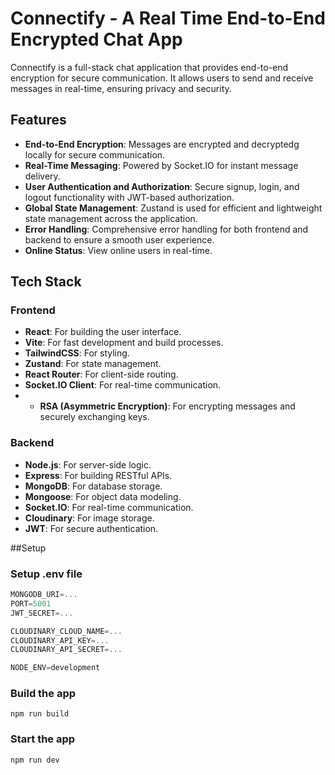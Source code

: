# Connectify - A Real Time End-to-End Encrypted Chat App

Connectify is a full-stack chat application that provides end-to-end encryption for secure communication. It allows users to send and receive messages in real-time, ensuring privacy and security.


## Features

- **End-to-End Encryption**: Messages are encrypted and decryptedg locally for secure communication.
- **Real-Time Messaging**: Powered by Socket.IO for instant message delivery.
- **User Authentication and Authorization**: Secure signup, login, and logout functionality with JWT-based authorization.
- **Global State Management**: Zustand is used for efficient and lightweight state management across the application.
- **Error Handling**: Comprehensive error handling for both frontend and backend to ensure a smooth user experience.
- **Online Status**: View online users in real-time.


## Tech Stack

### Frontend
- **React**: For building the user interface.
- **Vite**: For fast development and build processes.
- **TailwindCSS**: For styling.
- **Zustand**: For state management.
- **React Router**: For client-side routing.
- **Socket.IO Client**: For real-time communication.
- - **RSA (Asymmetric Encryption)**: For encrypting messages and securely exchanging keys.

### Backend
- **Node.js**: For server-side logic.
- **Express**: For building RESTful APIs.
- **MongoDB**: For database storage.
- **Mongoose**: For object data modeling.
- **Socket.IO**: For real-time communication.
- **Cloudinary**: For image storage.
- **JWT**: For secure authentication.

##Setup

### Setup .env file

```js
MONGODB_URI=...
PORT=5001
JWT_SECRET=...

CLOUDINARY_CLOUD_NAME=...
CLOUDINARY_API_KEY=...
CLOUDINARY_API_SECRET=...

NODE_ENV=development
```

### Build the app

```shell
npm run build
```

### Start the app

```shell
npm run dev
```

